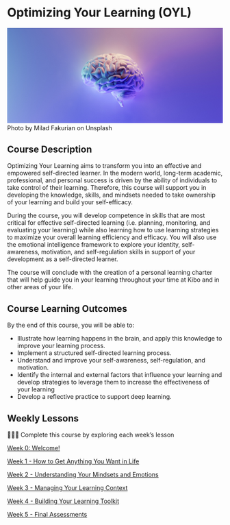 # Optimizing Your Learning (OYL)

![brain](./brain.jpeg)
Photo by Milad Fakurian on Unsplash


## Course Description

Optimizing Your Learning aims to transform you into an effective and empowered self-directed learner. In the modern world, long-term academic, professional, and personal success is driven by the ability of individuals to take control of their learning. Therefore, this course will support you in developing the knowledge, skills, and mindsets needed to take ownership of your learning and build your self-efficacy.

During the course, you will develop competence in skills that are most critical for effective self-directed learning (i.e. planning, monitoring, and evaluating your learning) while also learning how to use learning strategies to maximize your overall learning efficiency and efficacy. You will also use the emotional intelligence framework to explore your identity, self-awareness, motivation, and self-regulation skills in support of your development as a self-directed learner.

The course will conclude with the creation of a personal learning charter that will help guide you in your learning throughout your time at Kibo and in other areas of your life.

## Course Learning Outcomes

By the end of this course, you will be able to:

- Illustrate how learning happens in the brain, and apply this knowledge to improve your learning process.
- Implement a structured self-directed learning process.
- Understand and improve your self-awareness, self-regulation, and motivation.
- Identify the internal and external factors that influence your learning and develop strategies to leverage them to increase the effectiveness of your learning
- Develop a reflective practice to support deep learning.

## Weekly Lessons

<aside>

👩🏿‍🏫 Complete this course by exploring each week’s lesson

</aside>

[Week 0: Welcome!](/optimizing-your-learning/welcome.md)

[Week 1 - How to Get Anything You Want in Life](/optimizing-your-learning/how-to-get-anything-you-want-in-life.md)

[Week 2 - Understanding Your Mindsets and Emotions](/optimizing-your-learning/understanding-your-mindsets-and-emotions.md)

[Week 3 - Managing Your Learning Context](/optimizing-your-learning/managing-your-learning-context.md)

[Week 4 - Building Your Learning Toolkit](/optimizing-your-learning/building-your-learning-toolkit.md)

[Week 5 - Final Assessments](/optimizing-your-learning/final-assessments.md)
